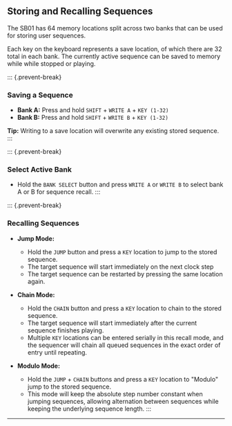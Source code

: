 ## Storing and Recalling Sequences

<article>

The SB01 has 64 memory locations split across two banks that can be used for storing user sequences.

Each key on the keyboard represents a save location, of which there are 32 total in each bank. The currently active sequence can be saved to memory while while stopped or playing.

::: {.prevent-break}
### Saving a Sequence

* **Bank A:** Press and hold `SHIFT` + `WRITE A` + `KEY (1-32)`
* **Bank B:** Press and hold `SHIFT` + `WRITE B` + `KEY (1-32)`

**Tip:** Writing to a save location will overwrite any existing stored sequence.
:::

::: {.prevent-break}
### Select Active Bank

* Hold the `BANK SELECT` button and press `WRITE A` or `WRITE B` to select bank A or B for sequence recall.
:::

::: {.prevent-break}
### Recalling Sequences

* **Jump Mode:**
    * Hold the `JUMP` button and press a `KEY` location to jump to the stored sequence.
    * The target sequence will start immediately on the next clock step
    * The target sequence can be restarted by pressing the same location again.

* **Chain Mode:**
    * Hold the `CHAIN` button and press a `KEY` location to chain to the stored sequence.
    * The target sequence will start immediately after the current sequence finishes playing.
    * Multiple `KEY` locations can be entered serially in this recall mode, and the sequencer will chain all queued sequences in the exact order of entry until repeating.

* **Modulo Mode:**
    * Hold the `JUMP` +  `CHAIN` buttons and press a `KEY` location to "Modulo" jump to the stored sequence.
    * This mode will keep the absolute step number constant when jumping sequences, allowing alternation between sequences while keeping the underlying sequence length.
:::

</article>

---
